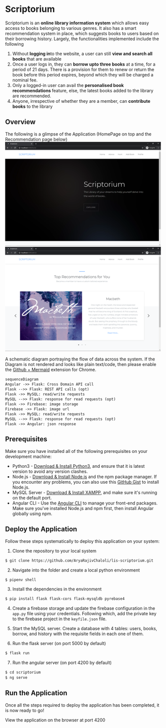 # Scriptorium

Scriptorium is an **online library information system** which allows easy access to books belonging to various genres. It also has a smart recommendation system in place, which suggests books to users based on their borrowing history. Largely, the functionalities implemented include the following
1. Without <b>logging in</b>to the website, a user can still <b>view and search all books</b> that are available
2. Once a user logs in, they can <b>borrow upto three books</b> at a time, for a period of 21 days. There is a provision for them to renew or return the book before this period expires, beyond which they will be charged a nominal fee.
3. Only a logged-in user can avail the <b>personalised book recommendations </b>feature, else, the latest books added to the library are recommended.
4. Anyone, irrespective of whether they are a member, can <b>contribute books</b> to the library


## Overview
The following is a glimpse of the Application (HomePage on top and the Recommendation page below)
![The Home Page](/images/homepage.jpg)
![The Recommendations Page](/images/reccs.png)


A schematic diagram portraying the flow of data across the system. If the Diagram is not rendered and looks like plain text/code, then please enable the [Github + Mermaid](https://chrome.google.com/webstore/detail/github-%2B-mermaid/goiiopgdnkogdbjmncgedmgpoajilohe) extension for Chrome.
```mermaid
sequenceDiagram
Angular ->> Flask: Cross Domain API call
Flask -->> Flask: REST API calls (opt)
Flask ->> MySQL: read/write requests
MySQL -->> Flask: response for read requests (opt)
Flask ->> Firebase: image storage
Firebase ->> Flask: image url
Flask ->> MySQL: read/write requests
MySQL -->> Flask: response for read requests (opt)
Flask ->> Angular: json response
```


## Prerequisites
Make sure you have installed all of the following prerequisites on your development machine:
* Python3 - [Download & Install Python3](https://python.org), and ensure that it is latest version to avoid any version clashes.
* Node.js - [Download & Install Node.js](https://nodejs.org/en/download/) and the npm package manager. If you encounter any problems, you can also use this [GitHub Gist](https://gist.github.com/isaacs/579814) to install Node.js.
* MySQL Server - [Download & Install XAMPP](https://www.apachefriends.org/index.html), and make sure it's running on the default port.
* Angular CLI - Use the [Angular CLI]([https://angular.io/](https://angular.io/)) to manage your front-end packages. Make sure you've installed Node.js and npm first, then install Angular globally using npm.

## Deploy the Application

Follow these steps systematically to deploy this application on your system:

1. Clone the repository to your local system
```bash
$ git clone https://github.com/AryaRajivChaloli/lis-scriptorium.git
```
2. Navigate into the folder and create a local python environment
```bash
$ pipenv shell
```
3. Install the dependencies in the environment
```bash
$ pip install flask flask-cors flask-mysqldb pyrebase4
```

4. Create a firebase storage and update the firebase configuration in the `app.py` file using your credentials. Following which, add the private key to the firebase project in the `keyfile.json` file.

5. Start the MySQL server. Create a database with 4 tables: users, books, borrow, and history with the requisite fields in each one of them.

6. Run the flask server (on port 5000 by default)
```bash
$ flask run
```
7. Run the angular server (on port 4200 by default)
```bash
$ cd scriptorium
$ ng serve
```

## Run the Application
Once all the steps required to deploy the application has been completed, it is now ready to go!

View the application on the browser at port 4200

